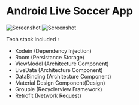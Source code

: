 # Android Live Soccer App

![Screenshot](misc/Screenshoot_1.png)
![Screenshot](misc/Screenshoot_6.png)

Tech stack included :
- Kodein (Dependency Injection)
- Room (Persistance Storage)
- ViewModel (Architecture Component)
- LiveData (Architecture Component)
- DataBinding (Architecture Component)
- Material Design Component(Design)
- Groupie (Recyclerview Framework)
- Retrofit (Network Request)

